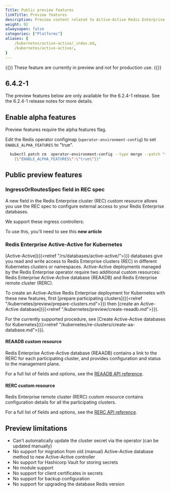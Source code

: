 ```yaml
---
Title: Public preview features
linkTitle: Preview features
description: Preview content related to Active-Active Redis Enterprise for Kubernetes. 
weight: 92
alwaysopen: false
categories: ["Platforms"]
aliases: {
    /kubernetes/active-active/_index.md,
    /kubernetes/active-active/,
}
---
```

{{<note>}} These feature are currently in preview and not for production use.  {{</note>}}

## 6.4.2-1

The preview features below are only available for the 6.2.4-1 release. See the 6.2.4-1 release notes for more details. 

## Enable alpha features

Preview features require the alpha features flag. 

Edit the Redis operator configmap (`operator-environment-config`) to set `ENABLE_ALPHA_FEATURES` to "true".

```sh
  kubectl patch cm  operator-environment-config --type merge --patch "{\"data\": \
    {\"ENABLE_ALPHA_FEATURES\":\"true\"}}"
```

## Public preview features


### IngressOrRoutesSpec field in REC spec

A new field in the Redis Enterprise cluster (REC) custom resource allows you use the REC spec to configure external access to your Redis Enterprise databases.

We support these ingress controllers: 

To use this, you'll need to see this **new article**

### Redis Enterprise Active-Active for Kubernetes

[Active-Active]({{<relref "/rs/databases/active-active/">}}) databases give you read and write access to Redis Enterprise clusters (REC) in different Kubernetes clusters or namespaces. Active-Active deployments managed by the Redis Enterprise operator require two additional custom resources: Redis Enterprise Active-Active database (REAADB) and Redis Enterprise remote cluster (RERC).

To create an Active-Active Redis Enterprise deployment for Kubernetes with these new features, first [prepare participating clusters]({{<relref "/kubernetes/preview/prepare-clusters.md">}}) then [create an Active-Active database]({{<relref "/kubernetes/preview/create-reaadb.md">}}).

For the currently supported procedure, see [Create Active-Active databases for Kubernetes]({{<relref "/kubernetes/re-clusters/create-aa-database.md">}}).

#### REAADB custom resource

Redis Enterprise Active-Active database (REAADB) contains a link to the RERC for each participating cluster, and provides configuration and status to the management plane.

For a full list of fields and options, see the [REAADB API reference](https://github.com/RedisLabs/redis-enterprise-k8s-docs/blob/master/redis_enterprise_active_active_database_api.md).

#### RERC custom resource

Redis Enterprise remote cluster (RERC) custom resource contains configuration details for all the participating clusters.

For a full list of fields and options, see the [RERC API reference](https://github.com/RedisLabs/redis-enterprise-k8s-docs/blob/master/redis_enterprise_remote_cluster_api.md).

## Preview limitations

* Can't automatically update the cluster secret via the operator (can be updated manually)
* No support for migration from old (manual) Active-Active database method to new Active-Active controller
* No support for Hashicorp Vault for storing secrets
* No module support
* No support for client certificates in secrets
* No support for backup configuration
* No support for upgrading the database Redis version
